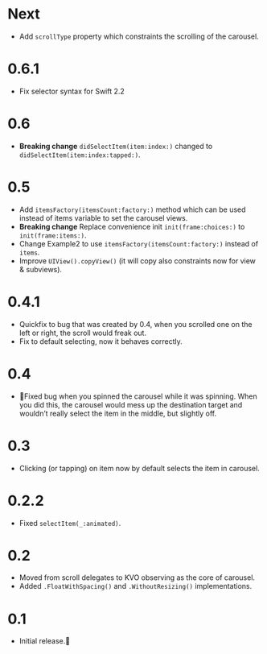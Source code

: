 # Next
- Add `scrollType` property which constraints the scrolling of the carousel.

# 0.6.1
- Fix selector syntax for Swift 2.2

# 0.6
- **Breaking change** `didSelectItem(item:index:)` changed to `didSelectItem(item:index:tapped:)`.

# 0.5
- Add `itemsFactory(itemsCount:factory:)` method which can be used instead of items variable to set the carousel views.
- **Breaking change** Replace convenience init `init(frame:choices:)` to `init(frame:items:)`.
- Change Example2 to use `itemsFactory(itemsCount:factory:)` instead of `items`.
- Improve `UIView().copyView()` (it will copy also constraints now for view & subviews).

# 0.4.1
- Quickfix to bug that was created by 0.4, when you scrolled one on the left or right, the scroll would freak out.
- Fix to default selecting, now it behaves correctly.

# 0.4
- 🚀Fixed bug when you spinned the carousel while it was spinning. When you did this, the carousel would mess up the destination target and wouldn’t really select the item in the middle, but slightly off.

# 0.3
- Clicking (or tapping) on item now by default selects the item in carousel.

# 0.2.2
- Fixed `selectItem(_:animated)`.

# 0.2
- Moved from scroll delegates to KVO observing as the core of carousel.
- Added `.FloatWithSpacing()` and `.WithoutResizing()` implementations.

# 0.1
- Initial release.🎉
